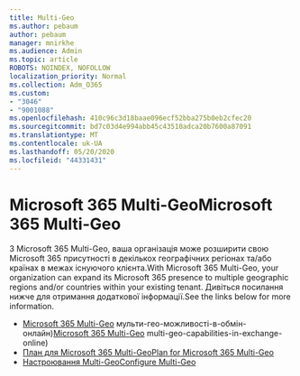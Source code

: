 ```yaml
---
title: Multi-Geo
ms.author: pebaum
author: pebaum
manager: mnirkhe
ms.audience: Admin
ms.topic: article
ROBOTS: NOINDEX, NOFOLLOW
localization_priority: Normal
ms.collection: Adm_O365
ms.custom:
- "3046"
- "9001088"
ms.openlocfilehash: 410c96c3d18baae096ecf52bba275b0eb2cfec20
ms.sourcegitcommit: bd7c03d4e994abb45c43510adca20b7600a87091
ms.translationtype: MT
ms.contentlocale: uk-UA
ms.lasthandoff: 05/20/2020
ms.locfileid: "44331431"
---
```

# <a name="microsoft-365-multi-geo"></a><span data-ttu-id="70ef8-102">Microsoft 365 Multi-Geo</span><span class="sxs-lookup"><span data-stu-id="70ef8-102">Microsoft 365 Multi-Geo</span></span>

<span data-ttu-id="70ef8-103">З Microsoft 365 Multi-Geo, ваша організація може розширити свою Microsoft 365 присутності в декількох географічних регіонах та/або країнах в межах існуючого клієнта.</span><span class="sxs-lookup"><span data-stu-id="70ef8-103">With Microsoft 365 Multi-Geo, your organization can expand its Microsoft 365 presence to multiple geographic regions and/or countries within your existing tenant.</span></span> <span data-ttu-id="70ef8-104">Дивіться посилання нижче для отримання додаткової інформації.</span><span class="sxs-lookup"><span data-stu-id="70ef8-104">See the links below for more information.</span></span>

- <span data-ttu-id="70ef8-105">[Microsoft 365 Multi-Geo](https://docs.microsoft.com/office365/enterprise/office-365-multi-geo) мульти-гео-можливості-в-обмін-онлайн)</span><span class="sxs-lookup"><span data-stu-id="70ef8-105">[Microsoft 365 Multi-Geo](https://docs.microsoft.com/office365/enterprise/office-365-multi-geo) multi-geo-capabilities-in-exchange-online)</span></span>
- [<span data-ttu-id="70ef8-106">План для Microsoft 365 Multi-Geo</span><span class="sxs-lookup"><span data-stu-id="70ef8-106">Plan for Microsoft 365 Multi-Geo</span></span>](https://docs.microsoft.com/office365/enterprise/plan-for-multi-geo)
- [<span data-ttu-id="70ef8-107">Настроювання Multi-Geo</span><span class="sxs-lookup"><span data-stu-id="70ef8-107">Configure Multi-Geo</span></span>](https://docs.microsoft.com/office365/enterprise/multi-geo-tenant-configuration)

